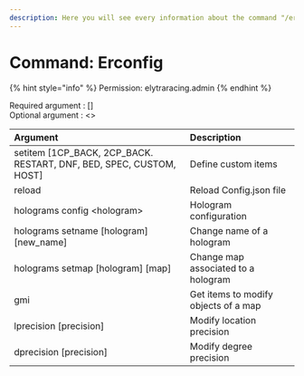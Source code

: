 ```yaml
---
description: Here you will see every information about the command "/erconfig"
---
```


# Command: Erconfig

{% hint style="info" %}
Permission: elytraracing.admin
{% endhint %}

Required argument : \[\]  
Optional argument : &lt;&gt;

| Argument | Description |
| :--- | :--- |
| setitem \[1CP\_BACK, 2CP\_BACK. RESTART, DNF, BED, SPEC, CUSTOM, HOST\] | Define custom items |
| reload | Reload Config.json file |
| holograms config &lt;hologram&gt; | Hologram configuration |
| holograms setname \[hologram\] \[new\_name\] | Change name of a hologram |
| holograms setmap \[hologram\] \[map\] | Change map associated to a hologram |
| gmi | Get items to modify objects of a map |
| lprecision \[precision\] | Modify location precision |
| dprecision \[precision\] | Modify degree precision |

